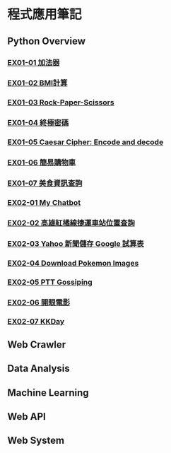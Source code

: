 # 程式應用筆記
## Python Overview
### [EX01-01 加法器](https://colab.research.google.com/drive/11_LlLYvwGk-zWFX_7qXAWIzQwD1pTCTw?usp=sharing)
### [EX01-02 BMI計算](https://colab.research.google.com/drive/1YCM5YKv5Lc1O0DBIvvzME-5OnUOy7pFw#scrollTo=8fnlKNc-R6zI)
### [EX01-03 Rock-Paper-Scissors](https://colab.research.google.com/drive/1-UwtmThRRMkqqiGt-WlgdSrCkmqgDcxG#scrollTo=ZSVu_KykCXEm)
### [EX01-04 終極密碼](https://colab.research.google.com/drive/1HVpOPjkvs1Eb7OmNUDBg756vK9suGj6w)
### [EX01-05 Caesar Cipher: Encode and decode](https://colab.research.google.com/drive/1I4eakVD-Lf6w2XQfEd97yYG_eIWGEV7p#scrollTo=_lTaG2jlJqKn)
### [EX01-06 簡易購物車](https://colab.research.google.com/drive/1wRwaKiIPpflE4BDS0EZFU7Do1TTaqP9k#scrollTo=kZdjSOiuUE0r)
### [EX01-07 美食資訊查詢](https://colab.research.google.com/drive/1PmxUdpLIOpaIQBcpsw2_CwUyn_XqdAyY#scrollTo=bl60EYf23nhv)
### [EX02-01 My Chatbot](https://colab.research.google.com/drive/1y5UWokIxzyV56SQ9emsF-hiK2bWHOWbq#scrollTo=WE3XbmopUXUm)
### [EX02-02 高雄紅橘線捷運車站位置查詢](https://colab.research.google.com/drive/1QWr4S6VxSugW9OrtIOKBQR8OLENYdKrj#scrollTo=lJ5XcxFhMqHE)
### [EX02-03 Yahoo 新聞儲存 Google 試算表](https://colab.research.google.com/drive/1MCGWwsijBz-7HqDrupPRZFs2UMTjmwTE#scrollTo=L1SeBr2Mb-KT)
### [EX02-04 Download Pokemon Images](https://colab.research.google.com/drive/1puHGI0WI9P8QazUYmjGQqjzAa9mO45In#scrollTo=Ljoq8TYIQLBo)
### [EX02-05 PTT Gossiping](https://colab.research.google.com/drive/1aYQ5j7fK5og2gta8737uKaYEH_RSOGfJ#scrollTo=dvTrxSaxLvd1)
### [EX02-06 開眼電影]()
### [EX02-07 KKDay]()
## Web Crawler
## Data Analysis
## Machine Learning
## Web API
## Web System
